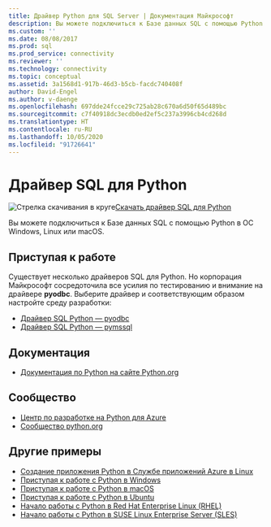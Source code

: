 ```yaml
---
title: Драйвер Python для SQL Server | Документация Майкрософт
description: Вы можете подключиться к Базе данных SQL с помощью Python в ОС Windows, Linux или macOS.
ms.custom: ''
ms.date: 08/08/2017
ms.prod: sql
ms.prod_service: connectivity
ms.reviewer: ''
ms.technology: connectivity
ms.topic: conceptual
ms.assetid: 3a1568d1-917b-46d3-b5cb-facdc740408f
author: David-Engel
ms.author: v-daenge
ms.openlocfilehash: 697dde24fcce29c725ab28c670a6d50f65d489bc
ms.sourcegitcommit: c7f40918dc3ecdb0ed2ef5c237a3996cb4cd268d
ms.translationtype: HT
ms.contentlocale: ru-RU
ms.lasthandoff: 10/05/2020
ms.locfileid: "91726641"
---
```

# <a name="python-sql-driver"></a>Драйвер SQL для Python

![Стрелка скачивания в круге](../../ssms/media/download-icon.png)[Скачать драйвер SQL для Python](../sql-connection-libraries.md#anchor-20-drivers-relational-access)

Вы можете подключиться к Базе данных SQL с помощью Python в ОС Windows, Linux или macOS.  
  
## <a name="getting-started"></a>Приступая к работе  
Существует несколько драйверов SQL для Python. Но корпорация Майкрософт сосредоточила все усилия по тестированию и внимание на драйвере **pyodbc**. Выберите драйвер и соответствующим образом настройте среду разработки:
* [Драйвер SQL Python — pyodbc](pyodbc/python-sql-driver-pyodbc.md)
* [Драйвер SQL Python — pymssql](pymssql/python-sql-driver-pymssql.md)
  
## <a name="documentation"></a>Документация  
* [Документация по Python на сайте Python.org](https://www.python.org/doc/)  
  
## <a name="community"></a>Сообщество  
* [Центр по разработке на Python для Azure](https://azure.microsoft.com/develop/python/)  
* [Сообщество python.org](https://www.python.org/community/)  
  
## <a name="more-samples"></a>Другие примеры  
* [Создание приложения Python в Службе приложений Azure в Linux](/azure/app-service/containers/quickstart-python?tabs=bash)
* [Приступая к работе с Python в Windows](https://www.microsoft.com/sql-server/developer-get-started/python/windows/)
* [Приступая к работе с Python в macOS](https://www.microsoft.com/sql-server/developer-get-started/python/mac/)
* [Приступая к работе с Python в Ubuntu](https://www.microsoft.com/sql-server/developer-get-started/python/ubuntu/)
* [Начало работы с Python в Red Hat Enterprise Linux (RHEL)](https://www.microsoft.com/sql-server/developer-get-started/python/rhel/)
* [Начало работы с Python в SUSE Linux Enterprise Server (SLES)](https://www.microsoft.com/sql-server/developer-get-started/python/sles/)